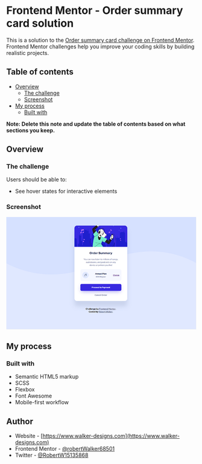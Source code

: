 # Frontend Mentor - Order summary card solution

This is a solution to the [Order summary card challenge on Frontend Mentor](https://www.frontendmentor.io/challenges/order-summary-component-QlPmajDUj). Frontend Mentor challenges help you improve your coding skills by building realistic projects. 

## Table of contents

- [Overview](#overview)
  - [The challenge](#the-challenge)
  - [Screenshot](#screenshot)
- [My process](#my-process)
  - [Built with](#built-with)
  

**Note: Delete this note and update the table of contents based on what sections you keep.**

## Overview

### The challenge

Users should be able to:

- See hover states for interactive elements

### Screenshot

![](./images/desktop-small.png)

## My process

### Built with

- Semantic HTML5 markup
- SCSS
- Flexbox
- Font Awesome
- Mobile-first workflow

## Author

- Website - [https://www.walker-designs.com](https://www.walker-designs.com)
- Frontend Mentor - [@robertWalker68501](https://www.frontendmentor.io/profile/robertWalker68501)
- Twitter - [@RobertW15135868](https://www.twitter.com/@RobertW15135868)